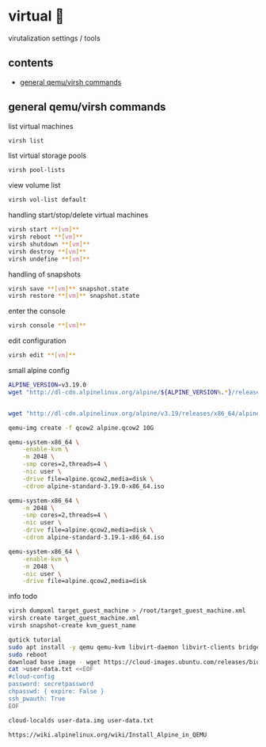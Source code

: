 
<!-- omit in toc -->
# virtual 👀

virutalization settings / tools

<!-- omit in toc -->
## contents

- [general qemu/virsh commands](#general-qemuvirsh-commands)

## general qemu/virsh commands

list virtual machines

```sh
virsh list
```

list virtual storage pools

```sh
virsh pool-lists
```

view volume list

```sh
virsh vol-list default
```

handling start/stop/delete virtual machines

```sh
virsh start **[vm]**
virsh reboot **[vm]**
virsh shutdown **[vm]**
virsh destroy **[vm]**
virsh undefine **[vm]**
```

handling of snapshots

```sh
virsh save **[vm]** snapshot.state
virsh restore **[vm]** snapshot.state
```

enter the console

```sh
virsh console **[vm]**
```

edit configuration

```sh
virsh edit **[vm]**

```

small alpine config

```sh
ALPINE_VERSION=v3.19.0
wget "http://dl-cdn.alpinelinux.org/alpine/${ALPINE_VERSION%.*}/releases/x86_64/alpine-standard-${ALPINE_VERSION}-x86_64.iso"


wget "http://dl-cdn.alpinelinux.org/alpine/v3.19/releases/x86_64/alpine-standard-3.19.1-x86_64.iso"

qemu-img create -f qcow2 alpine.qcow2 10G

qemu-system-x86_64 \
    -enable-kvm \
    -m 2048 \
    -smp cores=2,threads=4 \
    -nic user \
    -drive file=alpine.qcow2,media=disk \
    -cdrom alpine-standard-3.19.0-x86_64.iso

qemu-system-x86_64 \
    -m 2048 \
    -smp cores=2,threads=4 \
    -nic user \
    -drive file=alpine.qcow2,media=disk \
    -cdrom alpine-standard-3.19.1-x86_64.iso

qemu-system-x86_64 \
    -enable-kvm \
    -m 2048 \
    -nic user \
    -drive file=alpine.qcow2,media=disk
```

info todo

```sh
virsh dumpxml target_guest_machine > /root/target_guest_machine.xml
virsh create target_guest_machine.xml
virsh snapshot-create kvm_guest_name

qutick tutorial
sudo apt install -y qemu qemu-kvm libvirt-daemon libvirt-clients bridge-utils virt-manager cloud-image-utils libguestfs-tools
sudo reboot
download base image - wget https://cloud-images.ubuntu.com/releases/bionic/release/ubuntu-18.04-server-cloudimg-amd64.img
cat >user-data.txt <<EOF
#cloud-config
password: secretpassword
chpasswd: { expire: False }
ssh_pwauth: True
EOF

cloud-localds user-data.img user-data.txt

https://wiki.alpinelinux.org/wiki/Install_Alpine_in_QEMU
```
